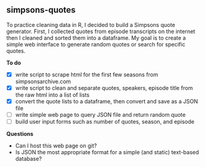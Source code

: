 simpsons-quotes
---------------
To practice cleaning data in R, I decided to build a Simpsons quote generator. First, I collected quotes from episode transcripts on the internet then I cleaned and sorted them into a dataframe. My goal is to create a simple web interface to generate random quotes or search for specific quotes.

**To do**
* [x] write script to scrape html for the first few seasons from simpsonsarchive.com
* [x] write script to clean and separate quotes, speakers, episode title from the raw html into a list of lists
* [x] convert the quote lists to a dataframe, then convert and save as a JSON file
* [ ] write simple web page to query JSON file and return random quote
* [ ] build user input forms such as number of quotes, season, and episode

**Questions**
* Can I host this web page on git?
* Is JSON the most appropriate format for a simple (and static) text-based database?
